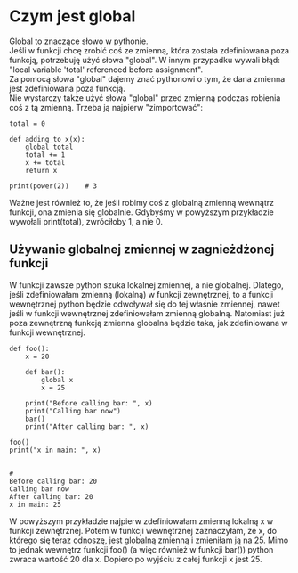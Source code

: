# Czym jest global  
Global to znaczące słowo w pythonie.  
Jeśli w funkcji chcę zrobić coś ze zmienną, która została zdefiniowana poza funkcją, potrzebuję użyć słowa "global". W innym przypadku wywali błąd: "local variable 'total' referenced before assignment".  
Za pomocą słowa "global" dajemy znać pythonowi o tym, że dana zmienna jest zdefiniowana poza funkcją.  
Nie wystarczy także użyć słowa "global" przed zmienną podczas robienia coś z tą zmienną. Trzeba ją najpierw "zimportować":  
  
```
total = 0

def adding_to_x(x):
    global total
    total += 1
    x += total
    return x

print(power(2))    # 3
```   
Ważne jest również to, że jeśli robimy coś z globalną zmienną wewnątrz funkcji, ona zmienia się globalnie. Gdybyśmy w powyższym przykładzie wywołali print(total), zwróciłoby 1, a nie 0.  
  
## Używanie globalnej zmiennej w zagnieżdżonej funkcji  
W funkcji zawsze python szuka lokalnej zmiennej, a nie globalnej. Dlatego, jeśli zdefiniowałam zmienną (lokalną) w funkcji zewnętrznej, to a funkcji wewnętrznej python będzie odwoływał się do tej właśnie zmiennej, nawet jeśli w funkcji wewnętrznej zdefiniowałam zmienną globalną. Natomiast już poza zewnętrzną funkcją zmienna globalna będzie taka, jak zdefiniowana w funkcji wewnętrznej.  
  
```
def foo():
    x = 20

    def bar():
        global x
        x = 25
    
    print("Before calling bar: ", x)
    print("Calling bar now")
    bar()
    print("After calling bar: ", x)

foo()
print("x in main: ", x)  


# 
Before calling bar: 20
Calling bar now
After calling bar: 20
x in main: 25
```
  
W powyższym przykładzie najpierw zdefiniowałam zmienną lokalną x w funkcji zewnętrznej. Potem w funkcji wewnętrznej zaznaczyłam, że x, do którego się teraz odnoszę, jest globalną zmienną i zmieniłam ją na 25. Mimo to jednak wewnętrz funkcji foo() (a więc również w funkcji bar()) python zwraca wartość 20 dla x. Dopiero po wyjściu z całej funkcji x jest 25.
